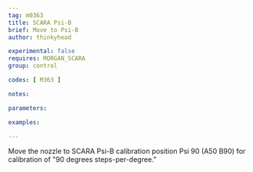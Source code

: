 ```yaml
---
tag: m0363
title: SCARA Psi-B
brief: Move to Psi-B
author: thinkyhead

experimental: false
requires: MORGAN_SCARA
group: control

codes: [ M363 ]

notes:

parameters:

examples:

---
```


Move the nozzle to SCARA Psi-B calibration position Psi 90 (A50 B90) for calibration of "90 degrees steps-per-degree."
